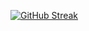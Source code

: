 
[![GitHub Streak](https://streak-stats.demolab.com?user=raquelboaventura&theme=black-ice&border_radius=10&locale=pt-br&date_format=j%2Fn%5B%2FY%5D)](https://git.io/streak-stats)
